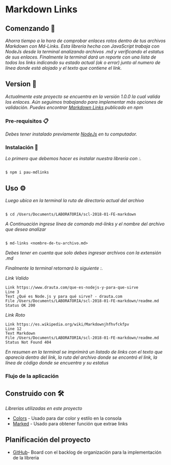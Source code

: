 # Markdown Links

## Comenzando 🚀

_Ahorra tiempo a la hora de comprobar enlaces rotos dentro de tus archivos Markdown con Md-Links. Esta librería hecha con JavaScript trabaja con NodeJs desde la terminal analizando archivos .md y verificando el estatus de sus enlaces. Finalmente la terminal dará un reporte con una lista de todos los links indicando su estado actual (ok o error) junto al numero de línea donde está alojado y el texto que contiene el link._

## Version 📌

_Actualmente este proyecto se encuentra en la versión 1.0.0 la cual valida los enlaces. Aún seguimos trabajando para implementar más opciones de validación. Puedes encontrar [Markdown Links](https://www.npmjs.com/package/pau-mdlinks) publicado en npm_


### Pre-requisitos 📋

_Debes tener instalado previamente [NodeJs](https://nodejs.org/en/) en tu computador._

### Instalación 🔧

_Lo primero que debemos hacer es instalar nuestra librería con :._

```

$ npm i pau-mdlinks

```

## Uso ⚙️

_Luego ubica en la terminal la ruta de directorio actual del archivo_

```

$ cd /Users/Documents/LABORATORIA/scl-2018-01-FE-markdown

```

_A Continuación ingrese línea de comando md-links y el nombre del archivo que desea analizar_

```

$ md-links <nombre-de-tu-archivo.md> 

```
_Debes tener en cuenta que solo debes ingresar archivos con la extensión .md_

_Finalmente la terminal retornará lo siguiente :._

_Link Valido_

```
Link https://www.drauta.com/que-es-nodejs-y-para-que-sirve
Line 3
Text ¿Qué es Node.js y para qué sirve? - drauta.com
File /Users/Documents/LABORATORIA/scl-2018-01-FE-markdown/readme.md
Status OK 200

```
_Link Roto_

```
Link https://es.wikipedia.org/wiki/Markdownjhfhvfckfpv
Line 12
Text Markdown
File /Users/Documents/LABORATORIA/scl-2018-01-FE-markdown/readme.md
Status Not Found 404

```

_En resumen en la terminal se imprimirá un listado de links con el texto que aparecía dentro del link, la ruta del archivo donde se encontró el link, la línea de código donde se encuentra y su estatus_

### Flujo de la aplicación



## Construido con 🛠️

_Líbrerias utilizadas en este proyecto_

* [Colors](http://www.dropwizard.io/1.0.2/docs/) - Usado para dar color y estilo en la consola  
* [Marked](https://www.npmjs.com/package/marked) - Usado para obtener función que extrae links 

## Planificación del proyecto 


* [GitHub](https://github.com/PaulaAraya/scl-2018-01-FE-markdown/projects/1)- Board con el backlog de organización para la implementación de la líbreria

